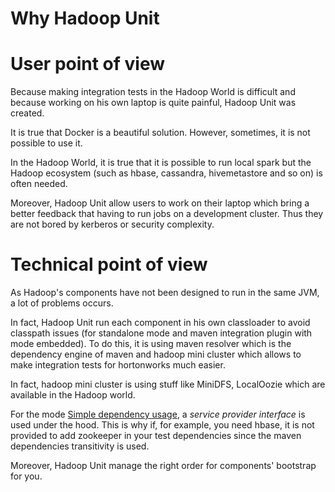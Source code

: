 # Why Hadoop Unit

# User point of view
Because making integration tests in the Hadoop World is difficult and because working on his own laptop is quite painful, Hadoop Unit was created.

It is true that Docker is a beautiful solution. However, sometimes, it is not possible to use it.

In the Hadoop World, it is true that it is possible to run local spark but the Hadoop ecosystem (such as hbase, cassandra, hivemetastore and so on) is often needed.

Moreover, Hadoop Unit allow users to work on their laptop which bring a better feedback that having to run jobs on a development cluster. Thus they are not bored by kerberos or security complexity.


# Technical point of view

As Hadoop's components have not been designed to run in the same JVM, a lot of problems occurs.

In fact, Hadoop Unit run each component in his own classloader to avoid classpath issues (for standalone mode and maven integration plugin with mode embedded). To do this, it is using maven resolver which is the dependency engine of maven and hadoop mini cluster which allows to make integration tests for hortonworks much easier.

In fact, hadoop mini cluster is using stuff like MiniDFS, LocalOozie which are available in the Hadoop world.

For the mode [Simple dependency usage](maven-usage.html#simple-dependency-usage), a *service provider interface* is used under the hood. This is why if, for example, you need hbase, it is not provided to add zookeeper in your test dependencies since the maven dependencies transitivity is used.

Moreover, Hadoop Unit manage the right order for components' bootstrap for you.   



